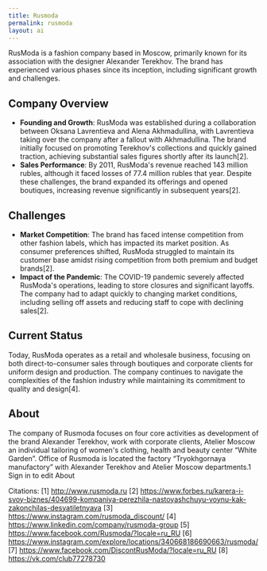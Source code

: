 ```yaml
---
title: Rusmoda
permalink: rusmoda
layout: ai
---
```


RusModa is a fashion company based in Moscow, primarily known for its association with the designer Alexander Terekhov. The brand has experienced various phases since its inception, including significant growth and challenges.

## **Company Overview**
- **Founding and Growth**: RusModa was established during a collaboration between Oksana Lavrentieva and Alena Akhmadullina, with Lavrentieva taking over the company after a fallout with Akhmadullina. The brand initially focused on promoting Terekhov's collections and quickly gained traction, achieving substantial sales figures shortly after its launch[2].
- **Sales Performance**: By 2011, RusModa's revenue reached 143 million rubles, although it faced losses of 77.4 million rubles that year. Despite these challenges, the brand expanded its offerings and opened boutiques, increasing revenue significantly in subsequent years[2].

## **Challenges**
- **Market Competition**: The brand has faced intense competition from other fashion labels, which has impacted its market position. As consumer preferences shifted, RusModa struggled to maintain its customer base amidst rising competition from both premium and budget brands[2].
- **Impact of the Pandemic**: The COVID-19 pandemic severely affected RusModa's operations, leading to store closures and significant layoffs. The company had to adapt quickly to changing market conditions, including selling off assets and reducing staff to cope with declining sales[2].

## Current Status

Today, RusModa operates as a retail and wholesale business, focusing on both direct-to-consumer sales through boutiques and corporate clients for uniform design and production. The company continues to navigate the complexities of the fashion industry while maintaining its commitment to quality and design[4].

## About

The company of Rusmoda focuses on four core activities as development of the brand Alexander Terekhov, work with corporate clients, Atelier Moscow an  individual tailoring of women's clothing, health and beauty center “White Garden”. Office of Rusmoda is located the factory “Tryokhgornaya manufactory” with Alexander Terekhov and Atelier Moscow departments.1 Sign in to edit About

Citations:
[1] http://www.rusmoda.ru
[2] https://www.forbes.ru/karera-i-svoy-biznes/404699-kompaniya-perezhila-nastoyashchuyu-voynu-kak-zakonchilas-desyatiletnyaya
[3] https://www.instagram.com/rusmoda_discount/
[4] https://www.linkedin.com/company/rusmoda-group
[5] https://www.facebook.com/Rusmoda/?locale=ru_RU
[6] https://www.instagram.com/explore/locations/340668186690663/rusmoda/
[7] https://www.facebook.com/DiscontRusModa/?locale=ru_RU
[8] https://vk.com/club77278730
